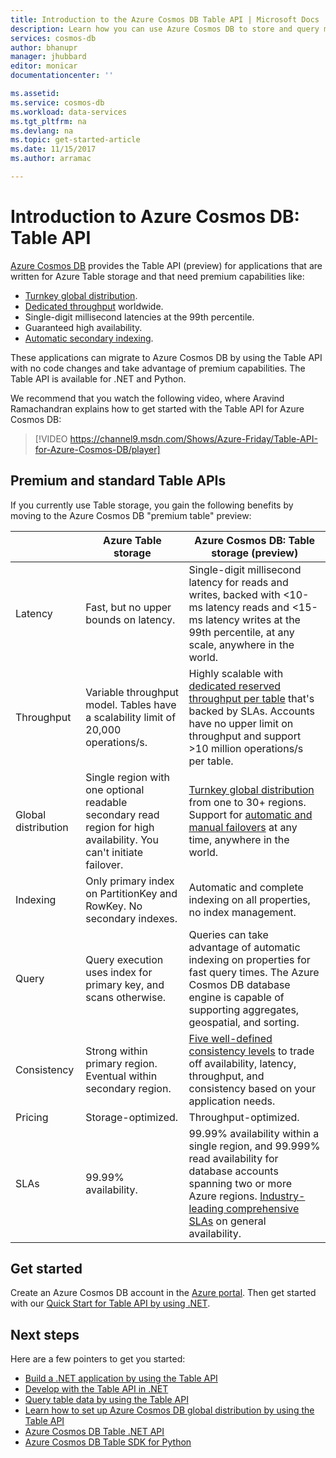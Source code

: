```yaml
---
title: Introduction to the Azure Cosmos DB Table API | Microsoft Docs
description: Learn how you can use Azure Cosmos DB to store and query massive volumes of key-value data with low latency by using the popular OSS MongoDB APIs.
services: cosmos-db
author: bhanupr
manager: jhubbard
editor: monicar
documentationcenter: ''

ms.assetid: 
ms.service: cosmos-db
ms.workload: data-services
ms.tgt_pltfrm: na
ms.devlang: na
ms.topic: get-started-article
ms.date: 11/15/2017
ms.author: arramac

---
```

# Introduction to Azure Cosmos DB: Table API

[Azure Cosmos DB](introduction.md) provides the Table API (preview) for applications that are written for Azure Table storage and that need premium capabilities like:

* [Turnkey global distribution](distribute-data-globally.md).
* [Dedicated throughput](partition-data.md) worldwide.
* Single-digit millisecond latencies at the 99th percentile.
* Guaranteed high availability.
* [Automatic secondary indexing](http://www.vldb.org/pvldb/vol8/p1668-shukla.pdf).

These applications can migrate to Azure Cosmos DB by using the Table API with no code changes and take advantage of premium capabilities. The Table API is available for .NET and Python.

We recommend that you watch the following video, where Aravind Ramachandran explains how to get started with the Table API for Azure Cosmos DB:

> [!VIDEO https://channel9.msdn.com/Shows/Azure-Friday/Table-API-for-Azure-Cosmos-DB/player]
> 
> 

## Premium and standard Table APIs
If you currently use Table storage, you gain the following benefits by moving to the Azure Cosmos DB "premium table" preview:

| | Azure Table storage | Azure Cosmos DB: Table storage (preview) |
| --- | --- | --- |
| Latency | Fast, but no upper bounds on latency. | Single-digit millisecond latency for reads and writes, backed with <10-ms latency reads and <15-ms latency writes at the 99th percentile, at any scale, anywhere in the world. |
| Throughput | Variable throughput model. Tables have a scalability limit of 20,000 operations/s. | Highly scalable with [dedicated reserved throughput per table](request-units.md) that's backed by SLAs. Accounts have no upper limit on throughput and support >10 million operations/s per table. |
| Global distribution | Single region with one optional readable secondary read region for high availability. You can't initiate failover. | [Turnkey global distribution](distribute-data-globally.md) from one to 30+ regions. Support for [automatic and manual failovers](regional-failover.md) at any time, anywhere in the world. |
| Indexing | Only primary index on PartitionKey and RowKey. No secondary indexes. | Automatic and complete indexing on all properties, no index management. |
| Query | Query execution uses index for primary key, and scans otherwise. | Queries can take advantage of automatic indexing on properties for fast query times. The Azure Cosmos DB database engine is capable of supporting aggregates, geospatial, and sorting. |
| Consistency | Strong within primary region. Eventual within secondary region. | [Five well-defined consistency levels](consistency-levels.md) to trade off availability, latency, throughput, and consistency based on your application needs. |
| Pricing | Storage-optimized. | Throughput-optimized. |
| SLAs | 99.99% availability. | 99.99% availability within a single region, and 99.999% read availability for database accounts spanning two or more Azure regions. [Industry-leading comprehensive SLAs](https://azure.microsoft.com/support/legal/sla/cosmos-db/) on general availability. |

## Get started

Create an Azure Cosmos DB account in the [Azure portal](https://portal.azure.com). Then get started with our [Quick Start for Table API by using .NET](create-table-dotnet.md). 

## Next steps

Here are a few pointers to get you started:
* [Build a .NET application by using the Table API](create-table-dotnet.md)
* [Develop with the Table API in .NET](tutorial-develop-table-dotnet.md)
* [Query table data by using the Table API](tutorial-query-table.md)
* [Learn how to set up Azure Cosmos DB global distribution by using the Table API](tutorial-global-distribution-table.md)
* [Azure Cosmos DB Table .NET API](table-sdk-dotnet.md)
* [Azure Cosmos DB Table SDK for Python](table-sdk-python.md)

